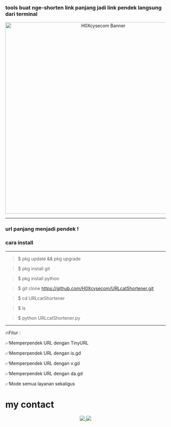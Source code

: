 ### tools buat nge-shorten link panjang jadi link pendek langsung dari terminal

<p align="center">
  <img src="https://i.top4top.io/p_3549w31ho0.jpg" alt="H0Xcysecom Banner" width="600"/>
</p>

---

### url panjang menjadi pendek !

 ### cara install

---

> $ pkg update && pkg upgrade 

> $ pkg install git

> $ pkg install python

> $ git clone https://github.com/H0Xcysecom/URLcatShortener.git

> $ cd URLcatShortener

> $ ls 

> $ python URLcatShortener.py

---

🔥Fitur : 

✅Memperpendek URL dengan TinyURL

✅Memperpendek URL dengan is.gd

✅Memperpendek URL dengan v.gd

✅Memperpendek URL dengan da.gd

✅Mode semua layanan sekaligus 

# my contact
<p align="center">
  <a href="https://t.me/ownFrostWolf">
    <img src="https://img.shields.io/badge/Telegram-000000?style=for-the-badge&logo=telegram&logoColor=white" />
  </a>
  <a href="https://www.tiktok.com/@latest_news_team.markasv?_t=ZS-8zmyWM7yZBB&_r=1">
    <img src="https://img.shields.io/badge/TikTok-000000?style=for-the-badge&logo=tiktok&logoColor=white" />
  </a>
</p>

